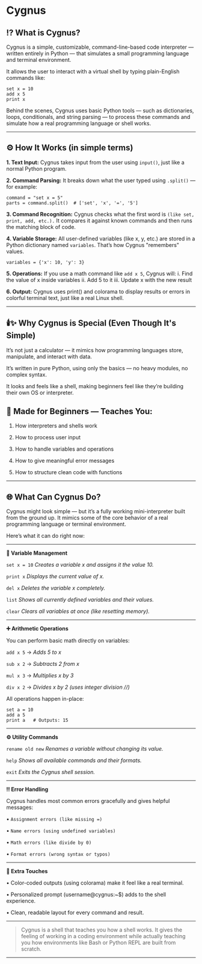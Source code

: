 # Cygnus
## ⁉️ What is Cygnus?

Cygnus is a simple, customizable, command-line-based code interpreter — written entirely in Python — that simulates a small programming language and terminal environment.

It allows the user to interact with a virtual shell by typing plain-English commands like:

```
set x = 10
add x 5
print x
```

Behind the scenes, Cygnus uses basic Python tools — such as dictionaries, loops, conditionals, and string parsing — to process these commands and simulate how a real programming language or shell works.

---

## ⚙️ How It Works (in simple terms)

**1. Text Input:** Cygnus takes input from the user using ```input()```, just like a normal Python program.


**2. Command Parsing:** It breaks down what the user typed using ```.split()``` — for example:

```
command = "set x = 5"
parts = command.split()  # ['set', 'x', '=', '5']
```

**3. Command Recognition:** Cygnus checks what the first word is ```(like set, print, add, etc.).``` It compares it against known commands and then runs the matching block of code.


**4. Variable Storage:** All user-defined variables (like x, y, etc.) are stored in a Python dictionary named ```variables```. That’s how Cygnus "remembers" values.

```variables = {'x': 10, 'y': 3}```


**5. Operations:** If you use a math command like ```add x 5```, Cygnus will:
i. Find the value of x inside variables
ii. Add 5 to it
iii. Update x with the new result



**6. Output:** Cygnus uses print() and colorama to display results or errors in colorful terminal text, just like a real Linux shell.




---

## 🕯️✨ Why Cygnus is Special (Even Though It's Simple)

It’s not just a calculator — it mimics how programming languages store, manipulate, and interact with data.

It’s written in pure Python, using only the basics — no heavy modules, no complex syntax.

It looks and feels like a shell, making beginners feel like they’re building their own OS or interpreter.


## 👶 Made for Beginners — Teaches You:

1. How interpreters and shells work

2. How to process user input

3. How to handle variables and operations

4. How to give meaningful error messages

5. How to structure clean code with functions

---

## 🌐 What Can Cygnus Do?

Cygnus might look simple — but it’s a fully working mini-interpreter built from the ground up. It mimics some of the core behavior of a real programming language or terminal environment.

Here’s what it can do right now:


---

**📝 Variable Management**

```set x = 10```
*Creates a variable x and assigns it the value 10.*

```print x```
*Displays the current value of x.*

```del x```
*Deletes the variable x completely.*

```list```
*Shows all currently defined variables and their values.*

```clear```
*Clears all variables at once (like resetting memory).*



---

**➕ Arithmetic Operations**

You can perform basic math directly on variables:

```add x 5``` → *Adds 5 to x*

```sub x 2``` → *Subtracts 2 from x*

```mul x 3``` → *Multiplies x by 3*

```div x 2``` → *Divides x by 2 (uses integer division //)*


All operations happen in-place:

```
set a = 10  
add a 5  
print a   # Outputs: 15
```

---

**⚙️ Utility Commands**

```rename old new```
*Renames a variable without changing its value.*

```help```
*Shows all available commands and their formats.*

```exit```
*Exits the Cygnus shell session.*



---

**‼️ Error Handling**

Cygnus handles most common errors gracefully and gives helpful messages:

• ``Assignment errors (like missing =)``

• ``Name errors (using undefined variables)``

• ``Math errors (like divide by 0)``

• ``Format errors (wrong syntax or typos)``



---

**🎨 Extra Touches**

• Color-coded outputs (using colorama) make it feel like a real terminal.

• Personalized prompt (username@cygnus:~$) adds to the shell experience.

• Clean, readable layout for every command and result.



---

> Cygnus is a shell that teaches you how a shell works. It gives the feeling of working in a coding environment while actually teaching you how environments like Bash or Python REPL are built from scratch.

---



